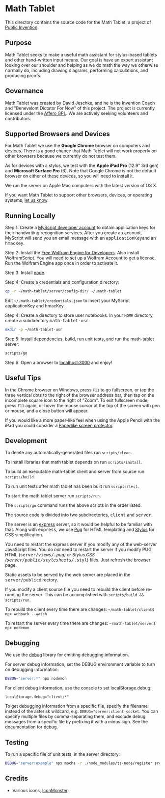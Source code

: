# Math Tablet

This directory contains the source code for the Math Tablet, a project of
[Public Invention](https://pubinv.github.io/PubInv/).

## Purpose

Math Tablet seeks to make a useful math assistant for stylus-based tablets and other hand-written input means.
Our goal is have an expert assistant looking over our shoulder and helping as we do math the way we otherwise normally do,
including drawing diagrams, performing calculations, and producing proofs.

## Governance

Math Tablet was created by David Jeschke, and he is the Invention Coach and "Benevelont Dictator For Now" of this project.
The project is currently licensed under the [Affero GPL](https://www.gnu.org/licenses/agpl-3.0.en.html).
We are actively seeking volunteers and contributors.

## Supported Browsers and Devices

For Math Tablet we use the __Google Chrome__ browser on computers and devices.
There is a good chance that Math Tablet will not work properly on other browsers because we currently do not test them.

As for devices with a stylus, we test with the __Apple iPad Pro__ (12.9" 3rd gen) and __Microsoft Surface Pro__ (6).
Note that Google Chrome is not the default browser on either of these devices, so you will need to install it.

We run the server on Apple Mac computers with the latest version of OS X.

If you want Math Tablet to support other browsers, devices, or operating systems, [let us know](https://www.pubinv.org/contact-us/).

## Running Locally

Step 1: Create a [MyScript developer account](https://developer.myscript.com/getting-started/web)
to obtain application keys for their handwriting recognition services.
After you create an account, MyScript will send you an email message with an <tt>applicationKey</tt>and an <tt>hmacKey</tt>.

Step 2: Install the [Free Wolfram Engine for Developers](https://www.wolfram.com/engine/).
Also install WolframScript.
You will need to set up a Wolfram Account to get a license.
Run the Wolfram Engine app once in order to activate it.

Step 3: Install [node](https://nodejs.org/en/).

Step 4: Create a credentials and configuration directory:

```bash
cp -r ~/math-tablet/server/config-dir/ ~/.math-tablet
```

Edit `~/.math-tablet/credentials.json` to insert your MyScript applicationKey and hmacKey.

Step 4: Create a directory to store user notebooks.
In your `HOME` directory, create a subdirectory <tt>math-tablet-usr</tt>:

```bash
mkdir -p ~/math-tablet-usr
```

Step 5: Install dependencies, build, run unit tests, and run the math-tablet server:

```bash
scripts/go
```

Step 6: Open a browser to [localhost:3000](http://localhost:3000) and enjoy!

## Useful Tips

In the Chrome browser on Windows, press `F11` to go fullscreen,
or tap the three vertical dots to the right of the browser address bar,
then tap on the incomplete square icon to the right of "Zoom".
To exit fullscreen mode, press `F11` again,
or hover the mouse cursor at the top of the screen with pen or mouse,
and a close button will appear.

If you would like a more paper-like feel when using the Apple Pencil with the iPad
you could consider a [Paperlike screen protector](https://paperlike.com).

## Development

To delete any automatically-generated files run `scripts/clean`.

To install libraries that math tablet depends on run `scripts/install`.

To build an executable math-tablet client and server from source run `scripts/build`.

To run unit tests after math tablet has been built run `scripts/test`.

To start the math tablet server run `scripts/run`.

The `scripts/go` command runs the above scripts in the order listed.

The source code is divided into two subdirectories, <tt>client</tt> and <tt>server</tt>.

The server is an [express](https://expressjs.com/) server, so it would be helpful to be familiar with that.
Along with <tt>express</tt>, we use [Pug](https://pugjs.org/) for HTML templating and [Stylus](http://stylus-lang.com/)
for CSS simplification.

You need to restart the express server if you modify any of the web-server JavaScript files.
You do _not_ need to restart the server if you modify PUG HTML (<tt>server/views/*.pug</tt>) or Stylus CSS (<tt>server/public/stylesheets/*.styl</tt>) files.
Just refresh the browser page.

Static assets to be served by the web server are placed in the <tt>server/public</tt>directory.

If you modify a client source file you need to rebuild the client before re-running the server.
This can be accomplished with `scripts/build && scripts/run`.

To rebuild the client every time there are changes: `~/math-tablet/client$ npx webpack --watch`

To restart the server every time there are changes: `~/math-tablet/server$ npx nodemon`

## Debugging

We use the [debug](https://www.npmjs.com/package/debug) library for emitting debugging information.

For server debug information, set the DEBUG environment variable to turn on debugging information:

```bash
DEBUG="server:*" npx nodemon
```

For client debug information, use the console to set localStorage.debug:

```
localStorage.debug="client:*"
```

To get debugging information from a specific file, specify the filename instead of the asterisk wildcard, e.g.
`DEBUG="server:client-socket`. You can specify multiple files by comma-separating them, and exclude debug
messages from a specific file by prefixing it with a minus sign. See the documentation for [debug](https://www.npmjs.com/package/debug).

## Testing

To run a specific file of unit tests, in the server directory:

```bash
DEBUG="server:example" npx mocha -r ./node_modules/ts-node/register src/test/example.spec.ts
```

## Credits

* Various icons, [IconMonster](https://iconmonstr.com/).
